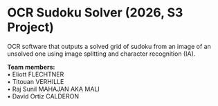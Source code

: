 # OCR Sudoku Solver (2026, S3 Project)
OCR software that outputs a solved grid of sudoku from an image of an unsolved one using image splitting and character recognition (IA).


__Team members:__  
• Eliott FLECHTNER  
• Titouan VERHILLE  
• Raj Sunil MAHAJAN AKA MALI  
• David Ortiz CALDERON  
